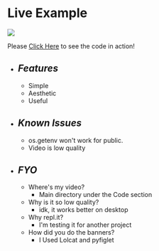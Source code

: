 # Live Example
![](https://storage.googleapis.com/replit/images/1614208150307_26ee342155d1a9ac0737df369f924a9d.png)


Please [Click Here](https://Interactive-Particles.simer00.repl.co) to see the code in action!

* ## __*Features*__
  * Simple
  * Aesthetic
  * Useful
 
* ## __*Known Issues*__
  * os.getenv won't work for public.
  * Video is low quality

* ## __*FYO*__
  * Where's my video?
    * Main directory under the Code section
  * Why is it so low quality?
    * idk, it works better on desktop
  * Why repl.it?
    * I'm testing it for another project
  * How did you do the banners?
    * I Used Lolcat and pyfiglet

